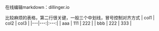 在线编辑markdown：dillinger.io

比较麻烦的表格，第二行很关键，一般三个中划线，冒号控制对齐方式
| col1 | col2 | col3 |
|---|---:|:---:|
| aaa | 111 | 222 |
| bbb | 222 | 333 |